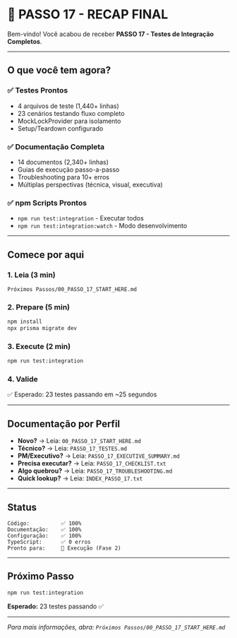 # 🏁 PASSO 17 - RECAP FINAL

Bem-vindo! Você acabou de receber **PASSO 17 - Testes de Integração Completos**.

---

## O que você tem agora?

### ✅ Testes Prontos
- 4 arquivos de teste (1,440+ linhas)
- 23 cenários testando fluxo completo
- MockLockProvider para isolamento
- Setup/Teardown configurado

### ✅ Documentação Completa
- 14 documentos (2,340+ linhas)
- Guias de execução passo-a-passo
- Troubleshooting para 10+ erros
- Múltiplas perspectivas (técnica, visual, executiva)

### ✅ npm Scripts Prontos
- `npm run test:integration` - Executar todos
- `npm run test:integration:watch` - Modo desenvolvimento

---

## Comece por aqui

### 1. Leia (3 min)
`Próximos Passos/00_PASSO_17_START_HERE.md`

### 2. Prepare (5 min)
```bash
npm install
npx prisma migrate dev
```

### 3. Execute (2 min)
```bash
npm run test:integration
```

### 4. Valide
✅ Esperado: 23 testes passando em ~25 segundos

---

## Documentação por Perfil

- **Novo?** → Leia: `00_PASSO_17_START_HERE.md`
- **Técnico?** → Leia: `PASSO_17_TESTES.md`
- **PM/Executivo?** → Leia: `PASSO_17_EXECUTIVE_SUMMARY.md`
- **Precisa executar?** → Leia: `PASSO_17_CHECKLIST.txt`
- **Algo quebrou?** → Leia: `PASSO_17_TROUBLESHOOTING.md`
- **Quick lookup?** → Leia: `INDEX_PASSO_17.txt`

---

## Status

```
Código:          ✅ 100%
Documentação:    ✅ 100%
Configuração:    ✅ 100%
TypeScript:      ✅ 0 erros
Pronto para:     🚀 Execução (Fase 2)
```

---

## Próximo Passo

```bash
npm run test:integration
```

**Esperado:** 23 testes passando ✅

---

*Para mais informações, abra: `Próximos Passos/00_PASSO_17_START_HERE.md`*
